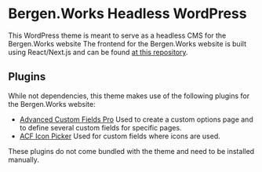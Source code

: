 # Bergen.Works Headless WordPress
This WordPress theme is meant to serve as a headless CMS for the Bergen.Works website
The frontend for the Bergen.Works website is built using React/Next.js and can be found [at this repository](https://github.com/SvSven/bergenworks-frontend).

## Plugins
While not dependencies, this theme makes use of the following plugins for the Bergen.Works website:
- [Advanced Custom Fields Pro](https://www.advancedcustomfields.com/pro/)
Used to create a custom options page and to define several custom fields for specific pages.
- [ACF Icon Picker](https://github.com/SvSven/acf-icon-picker)
Used for custom fields where icons are used.

These plugins do not come bundled with the theme and need to be installed manually.
